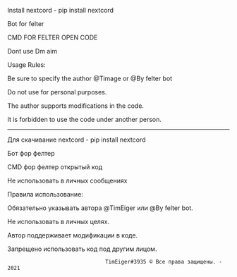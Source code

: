 Install nextcord - pip install nextcord

Bot for felter

CMD FOR FELTER OPEN CODE

Dont use Dm aim


Usage Rules:


Be sure to specify the author @Timage or @By felter bot

Do not use for personal purposes.

The author supports modifications in the code.

It is forbidden to use the code under another person.

--------------------------------------------

Для скачивание nextcord - pip install nextcord

Бот фор фелтер

CMD фор фелтер открытый код

Не использовать в личных сообщениях


Правила использование:


Обязательно указывать автора @TimEiger или @By felter bot.

Не использовать в личных целях.

Автор поддерживает модификации в коде.

Запрещено использовать код под другим лицом.

                                   TimEiger#3935 © Все правa защищены. - 2021
